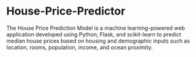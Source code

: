 # House-Price-Predictor
The House Price Prediction Model is a machine learning-powered web application developed using Python, Flask, and scikit-learn to predict median house prices based on housing and demographic inputs such as location, rooms, population, income, and ocean proximity.

